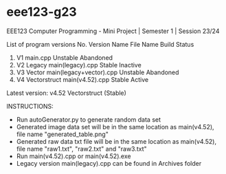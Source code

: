# eee123-g23
EEE123 Computer Programming - Mini Project | Semester 1 | Session 23/24

List of program versions
No. Version Name        File Name                   Build           Status
1.  V1                  main.cpp                    Unstable        Abandoned
2.  V2 Legacy           main(legacy).cpp            Stable          Inactive
3.  V3 Vector           main(legacy+vector).cpp     Unstable        Abandoned
4.  V4 Vectorstruct     main(v4.52).cpp             Stable          Active

Latest version: v4.52 Vectorstruct (Stable)

INSTRUCTIONS:
- Run autoGenerator.py to generate random data set
- Generated image data set will be in the same location as main(v4.52), file name "generated_table.png"
- Generated raw data txt file will be in the same location as main(v4.52), file name "raw1.txt", "raw2.txt" and "raw3.txt"
- Run main(v4.52).cpp or main(v4.52).exe
- Legacy version main(legacy).cpp can be found in Archives folder
